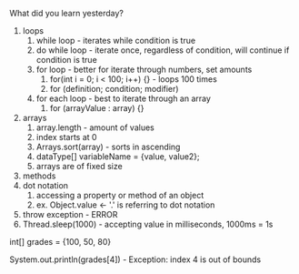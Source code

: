 What did you learn yesterday?

1. loops
   1. while loop - iterates while condition is true
   2. do while loop - iterate once, regardless of condition, will continue if condition is true
   3. for loop - better for iterate through numbers, set amounts
      1. for(int i = 0; i < 100; i++) {} - loops 100 times
      2. for (definition; condition; modifier)
   4. for each loop - best to iterate through an array
      1. for (arrayValue : array) {}
2. arrays
   1. array.length - amount of values
   2. index starts at 0
   3. Arrays.sort(array) - sorts in ascending
   4. dataType[] variableName = {value, value2};
   5. arrays are of fixed size
3. methods
4. dot notation
   1. accessing a property or method of an object
   2. ex. Object.value <- '.' is referring to dot notation
5. throw exception - ERROR
6. Thread.sleep(1000)  - accepting value in milliseconds, 1000ms = 1s

int[] grades = {100, 50, 80}

System.out.println(grades[4]) - Exception: index 4 is out of bounds